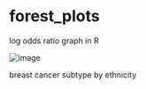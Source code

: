 # forest_plots
log odds ratio graph in R

![image](https://user-images.githubusercontent.com/43822820/177208330-96c34c2d-31ff-4124-acb8-239bd585dc63.png)

breast cancer subtype by ethnicity
